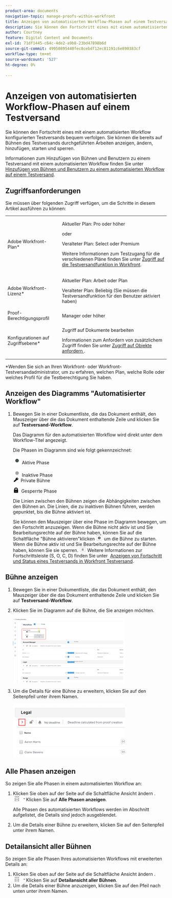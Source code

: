 ```yaml
---
product-area: documents
navigation-topic: manage-proofs-within-workfront
title: Anzeigen von automatisierten Workflow-Phasen auf einem Testversand
description: Sie können den Fortschritt eines mit einem automatisierten Workflow konfigurierten Testversands bequem verfolgen. Sie können die bereits auf Bühnen des Testversands durchgeführten Arbeiten anzeigen, ändern, hinzufügen, starten und sperren.
author: Courtney
feature: Digital Content and Documents
exl-id: 71df1445-c64c-4de2-a9b8-23bd47898b6d
source-git-commit: 49950895440fec8cebdf12ec81191c6e890383cf
workflow-type: tm+mt
source-wordcount: '527'
ht-degree: 0%

---
```


# Anzeigen von automatisierten Workflow-Phasen auf einem Testversand

Sie können den Fortschritt eines mit einem automatisierten Workflow konfigurierten Testversands bequem verfolgen. Sie können die bereits auf Bühnen des Testversands durchgeführten Arbeiten anzeigen, ändern, hinzufügen, starten und sperren.

Informationen zum Hinzufügen von Bühnen und Benutzern zu einem Testversand mit einem automatisierten Workflow finden Sie unter [Hinzufügen von Bühnen und Benutzern zu einem automatisierten Workflow auf einem Testversand](../../../review-and-approve-work/proofing/managing-proofs-within-workfront/add-stages-users-to-automated-workflow-proof.md).

## Zugriffsanforderungen

Sie müssen über folgenden Zugriff verfügen, um die Schritte in diesem Artikel ausführen zu können:

<table style="table-layout:auto"> 
 <col> 
 <col> 
 <tbody> 
  <tr> 
   <td role="rowheader">Adobe Workfront-Plan*</td> 
   <td> <p>Aktueller Plan: Pro oder höher</p> <p>oder</p> <p>Veralteter Plan: Select oder Premium</p> <p>Weitere Informationen zum Testzugang für die verschiedenen Pläne finden Sie unter <a href="/help/quicksilver/administration-and-setup/manage-workfront/configure-proofing/access-to-proofing-functionality.md" class="MCXref xref">Zugriff auf die Testversandfunktion in Workfront</a>.</p> </td> 
  </tr> 
  <tr> 
   <td role="rowheader">Adobe Workfront-Lizenz*</td> 
   <td> <p>Aktueller Plan: Arbeit oder Plan</p> <p>Veralteter Plan: Beliebig (Sie müssen die Testversandfunktion für den Benutzer aktiviert haben)</p> </td> 
  </tr> 
  <tr> 
   <td role="rowheader">Proof-Berechtigungsprofil </td> 
   <td>Manager oder höher</td> 
  </tr> 
  <tr> 
   <td role="rowheader">Konfigurationen auf Zugriffsebene*</td> 
   <td> <p>Zugriff auf Dokumente bearbeiten</p> <p>Informationen zum Anfordern von zusätzlichem Zugriff finden Sie unter <a href="../../../workfront-basics/grant-and-request-access-to-objects/request-access.md" class="MCXref xref">Zugriff auf Objekte anfordern </a>.</p> </td> 
  </tr> 
 </tbody> 
</table>

&#42;Wenden Sie sich an Ihren Workfront- oder Workfront-Testversandadministrator, um zu erfahren, welchen Plan, welche Rolle oder welches Profil für die Testberechtigung Sie haben.

## Anzeigen des Diagramms &quot;Automatisierter Workflow&quot;

1. Bewegen Sie in einer Dokumentliste, die das Dokument enthält, den Mauszeiger über die das Dokument enthaltende Zeile und klicken Sie auf **Testversand-Workflow**.

   Das Diagramm für den automatisierten Workflow wird direkt unter dem Workflow-Titel angezeigt.

   Die Phasen im Diagramm sind wie folgt gekennzeichnet:

   ![dot.png](assets/dot.png) Aktive Phase

   ![gray_dot.png](assets/grey-dot.png) Inaktive Phase\
   ![sbw-key-icon.png](assets/sbw-key-icon.png)  Private Bühne

   ![sbw-padlock-icon.png](assets/sbw-padlock-icon.png)  Gesperrte Phase

   Die Linien zwischen den Bühnen zeigen die Abhängigkeiten zwischen den Bühnen an. Die Linien, die zu inaktiven Bühnen führen, werden gepunktet, bis die Bühne aktiviert ist.

   Sie können den Mauszeiger über eine Phase im Diagramm bewegen, um den Fortschritt anzuzeigen. Wenn die Bühne nicht aktiv ist und Sie Bearbeitungsrechte auf der Bühne haben, können Sie auf die Schaltfläche &quot;Bühne aktivieren&quot;klicken ![](assets/activate-stage-btn.png) um die Bühne zu starten. Wenn die Bühne aktiv ist und Sie Bearbeitungsrechte auf der Bühne haben, können Sie sie sperren. ![](assets/lock-stage-btn.png) Weitere Informationen zur Fortschrittsleiste (S, O, C, D) finden Sie unter  [Anzeigen von Fortschritt und Status eines Testversands in Workfront Testversand](../../../workfront-proof/wp-work-proofsfiles/manage-your-work/view-progress-and-status-of-proof.md).

## Bühne anzeigen

1. Bewegen Sie in einer Dokumentliste, die das Dokument enthält, den Mauszeiger über die das Dokument enthaltende Zeile und klicken Sie auf **Testversand-Workflow**.
1. Klicken Sie im Diagramm auf die Bühne, die Sie anzeigen möchten.

   ![](assets/view-stage-diagram-350x204.png)

1. Um die Details für eine Bühne zu erweitern, klicken Sie auf den Seitenpfeil unter ihrem Namen.

   ![](assets/stage-details-caret-350x167.png)

## Alle Phasen anzeigen

So zeigen Sie alle Phasen in einem automatisierten Workflow an:

1. Klicken Sie oben auf der Seite auf die Schaltfläche Ansicht ändern . ![](assets/change-view-btn.png)Klicken Sie auf **Alle Phasen anzeigen**.

   Alle Phasen des automatisierten Workflows werden im Abschnitt aufgelistet, die Details sind jedoch ausgeblendet.

1. Um die Details einer Bühne zu erweitern, klicken Sie auf den Seitenpfeil unter ihrem Namen.

## Detailansicht aller Bühnen

So zeigen Sie alle Phasen Ihres automatisierten Workflows mit erweiterten Details an:

1. Klicken Sie oben auf der Seite auf die Schaltfläche Ansicht ändern . ![](assets/change-view-btn.png)Klicken Sie auf **Detailansicht aller Bühnen**.
1. Um die Details einer Bühne anzuzeigen, klicken Sie auf den Pfeil nach unten unter ihrem Namen.
